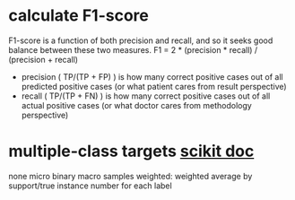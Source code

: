 # calculate F1-score
F1-score is a function of both precision and recall, and so it seeks good balance between these two measures.
F1 = 2 * (precision * recall) / (precision + recall)

* precision ( TP/(TP + FP) ) is how many correct positive cases out of all predicted positive cases (or what patient cares from result perspective)
* recall ( TP/(TP + FN) ) is how many correct positive cases out of all actual positive cases (or what doctor cares from methodology perspective)

# multiple-class targets [scikit doc](https://scikit-learn.org/stable/modules/generated/sklearn.metrics.f1_score.html)
none
micro
binary
macro
samples
weighted: weighted average by support/true instance number for each label
